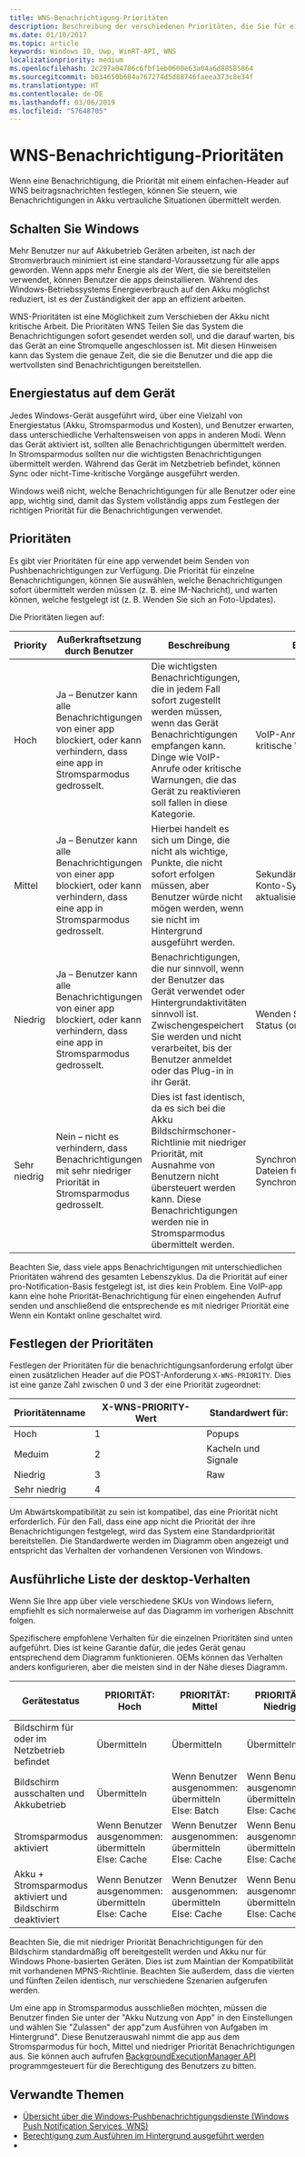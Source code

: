 ```yaml
---
title: WNS-Benachrichtigung-Prioritäten
description: Beschreibung der verschiedenen Prioritäten, die Sie für eine Benachrichtigung festlegen können
ms.date: 01/10/2017
ms.topic: article
keywords: Windows 10, Uwp, WinRT-API, WNS
localizationpriority: medium
ms.openlocfilehash: 2c297a04786c6fbf1eb0600e63a04a6d88585864
ms.sourcegitcommit: b034650b684a767274d5d88746faeea373c8e34f
ms.translationtype: HT
ms.contentlocale: de-DE
ms.lasthandoff: 03/06/2019
ms.locfileid: "57648705"
---
```

# <a name="wns-notification-priorities"></a>WNS-Benachrichtigung-Prioritäten
Wenn eine Benachrichtigung, die Priorität mit einem einfachen-Header auf WNS beitragsnachrichten festlegen, können Sie steuern, wie Benachrichtigungen in Akku vertrauliche Situationen übermittelt werden.

## <a name="power-on-windows"></a>Schalten Sie Windows
Mehr Benutzer nur auf Akkubetrieb Geräten arbeiten, ist nach der Stromverbrauch minimiert ist eine standard-Voraussetzung für alle apps geworden. Wenn apps mehr Energie als der Wert, die sie bereitstellen verwendet, können Benutzer die apps deinstallieren. Während des Windows-Betriebssystems Energieverbrauch auf den Akku möglichst reduziert, ist es der Zuständigkeit der app an effizient arbeiten. 

WNS-Prioritäten ist eine Möglichkeit zum Verschieben der Akku nicht kritische Arbeit. Die Prioritäten WNS Teilen Sie das System die Benachrichtigungen sofort gesendet werden soll, und die darauf warten, bis das Gerät an eine Stromquelle angeschlossen ist. Mit diesen Hinweisen kann das System die genaue Zeit, die sie die Benutzer und die app die wertvollsten sind Benachrichtigungen bereitstellen. 

## <a name="power-modes-on-the-device"></a>Energiestatus auf dem Gerät
Jedes Windows-Gerät ausgeführt wird, über eine Vielzahl von Energiestatus (Akku, Stromsparmodus und Kosten), und Benutzer erwarten, dass unterschiedliche Verhaltensweisen von apps in anderen Modi. Wenn das Gerät aktiviert ist, sollten alle Benachrichtigungen übermittelt werden. In Stromsparmodus sollten nur die wichtigsten Benachrichtigungen übermittelt werden. Während das Gerät im Netzbetrieb befindet, können Sync oder nicht-Time-kritische Vorgänge ausgeführt werden.

Windows weiß nicht, welche Benachrichtigungen für alle Benutzer oder eine app, wichtig sind, damit das System vollständig apps zum Festlegen der richtigen Priorität für die Benachrichtigungen verwendet. 

## <a name="priorities"></a>Prioritäten
Es gibt vier Prioritäten für eine app verwendet beim Senden von Pushbenachrichtigungen zur Verfügung. Die Priorität für einzelne Benachrichtigungen, können Sie auswählen, welche Benachrichtigungen sofort übermittelt werden müssen (z. B. eine IM-Nachricht), und warten können, welche festgelegt ist (z. B. Wenden Sie sich an Foto-Updates).

Die Prioritäten liegen auf: 

|    Priority    |    Außerkraftsetzung durch Benutzer    |    Beschreibung    |    Beispiel    |
|----------------|---------------------|-------------------|---------------|
|    Hoch    |    Ja – Benutzer kann alle Benachrichtigungen von einer app blockiert, oder kann verhindern, dass eine app in Stromsparmodus gedrosselt.    |    Die wichtigsten Benachrichtigungen, die in jedem Fall sofort zugestellt werden müssen, wenn das Gerät Benachrichtigungen empfangen kann. Dinge wie VoIP-Anrufe oder kritische Warnungen, die das Gerät zu reaktivieren soll fallen in diese Kategorie.    |    VoIP-Anrufe, Zeit: kritische Warnungen    |
|    Mittel    |    Ja – Benutzer kann alle Benachrichtigungen von einer app blockiert, oder kann verhindern, dass eine app in Stromsparmodus gedrosselt.    |    Hierbei handelt es sich um Dinge, die nicht als wichtige, Punkte, die nicht sofort erfolgen müssen, aber Benutzer würde nicht mögen werden, wenn sie nicht im Hintergrund ausgeführt werden.    |    Sekundären e-Mail-Konto-Synchronisierung aktualisiert live-Kachel.    |
|    Niedrig    |    Ja – Benutzer kann alle Benachrichtigungen von einer app blockiert, oder kann verhindern, dass eine app in Stromsparmodus gedrosselt.    |    Benachrichtigungen, die nur sinnvoll, wenn der Benutzer das Gerät verwendet oder Hintergrundaktivitäten sinnvoll ist. Zwischengespeichert Sie werden und nicht verarbeitet, bis der Benutzer anmeldet oder das Plug-in in ihr Gerät.    |    Wenden Sie sich an Status (online/offline)    |
|    Sehr niedrig     |    Nein – nicht es verhindern, dass Benachrichtigungen mit sehr niedriger Priorität in Stromsparmodus gedrosselt.    |    Dies ist fast identisch, da es sich bei die Akku Bildschirmschoner-Richtlinie mit niedriger Priorität, mit Ausnahme von Benutzern nicht übersteuert werden kann. Diese Benachrichtigungen werden nie in Stromsparmodus übermittelt werden.    |    Synchronisieren von Dateien für einen Synchronisierungsdienst.    |

Beachten Sie, dass viele apps Benachrichtigungen mit unterschiedlichen Prioritäten während des gesamten Lebenszyklus. Da die Priorität auf einer pro-Notification-Basis festgelegt ist, ist dies kein Problem. Eine VoIP-app kann eine hohe Priorität-Benachrichtigung für einen eingehenden Aufruf senden und anschließend die entsprechende es mit niedriger Priorität eine Wenn ein Kontakt online geschaltet wird. 

## <a name="setting-the-priority"></a>Festlegen der Prioritäten

Festlegen der Prioritäten für die benachrichtigungsanforderung erfolgt über einen zusätzlichen Header auf die POST-Anforderung `X-WNS-PRIORITY`. Dies ist eine ganze Zahl zwischen 0 und 3 der eine Priorität zugeordnet: 

| Prioritätenname | X-WNS-PRIORITY-Wert | Standardwert für: |
|---------------|----------------------|------------------|
| Hoch | 1 | Popups |
| Meduim | 2 | Kacheln und Signale |
| Niedrig | 3 | Raw |
| Sehr niedrig | 4 |  |

Um Abwärtskompatibilität zu sein ist kompatibel, das eine Priorität nicht erforderlich. Für den Fall, dass eine app nicht die Priorität der ihre Benachrichtigungen festgelegt, wird das System eine Standardpriorität bereitstellen. Die Standardwerte werden im Diagramm oben angezeigt und entspricht das Verhalten der vorhandenen Versionen von Windows. 

## <a name="detailed-listing-of-desktop-behavior"></a>Ausführliche Liste der desktop-Verhalten 

Wenn Sie Ihre app über viele verschiedene SKUs von Windows liefern, empfiehlt es sich normalerweise auf das Diagramm im vorherigen Abschnitt folgen. 

Spezifischere empfohlene Verhalten für die einzelnen Prioritäten sind unten aufgeführt. Dies ist keine Garantie dafür, die jedes Gerät genau entsprechend dem Diagramm funktionieren. OEMs können das Verhalten anders konfigurieren, aber die meisten sind in der Nähe dieses Diagramm. 

| Gerätestatus    | PRIORITÄT: Hoch    |    PRIORITÄT: Mittel        | PRIORITÄT: Niedrig    |    PRIORITÄT: Sehr niedrig    |
|-------------------------------------------------------|----------------------------------------------------|----------------------------------------------------|----------------------------------------------------|--------------------------|
|    Bildschirm für oder im Netzbetrieb befindet    |    Übermitteln    |    Übermitteln    |    Übermitteln    |    Übermitteln    |
|    Bildschirm ausschalten und Akkubetrieb    |    Übermitteln    |    Wenn Benutzer ausgenommen: übermitteln Else: Batch     |    Wenn Benutzer ausgenommen: übermitteln Else: Cache *    |    Cache    |
|    Stromsparmodus aktiviert    |    Wenn Benutzer ausgenommen: übermitteln Else: Cache    |    Wenn Benutzer ausgenommen: übermitteln Else: Cache    |    Wenn Benutzer ausgenommen: übermitteln Else: Cache    |    Cache     |
|    Akku + Stromsparmodus aktiviert und Bildschirm deaktiviert    |    Wenn Benutzer ausgenommen: übermitteln Else: Cache    |    Wenn Benutzer ausgenommen: übermitteln Else: Cache    |    Wenn Benutzer ausgenommen: übermitteln Else: Cache    |    Cache    |

Beachten Sie, die mit niedriger Priorität Benachrichtigungen für den Bildschirm standardmäßig off bereitgestellt werden und Akku nur für Windows Phone-basierten Geräten. Dies ist zum Maintian der Kompatibilität mit vorhandenen MPNS-Richtlinie. Beachten Sie außerdem, dass die vierten und fünften Zeilen identisch, nur verschiedene Szenarien aufgerufen werden.

Um eine app in Stromsparmodus ausschließen möchten, müssen die Benutzer finden Sie unter der "Akku Nutzung von App" in den Einstellungen und wählen Sie "Zulassen" der app"zum Ausführen von Aufgaben im Hintergrund". Diese Benutzerauswahl nimmt die app aus dem Stromsparmodus für hoch, Mittel und niedriger Priorität Benachrichtigungen aus. Sie können auch aufrufen [BackgroundExecutionManager API](https://docs.microsoft.com/uwp/api/windows.applicationmodel.background.backgroundexecutionmanager.requestaccesskindasync#Windows_ApplicationModel_Background_BackgroundExecutionManager_RequestAccessKindAsync_Windows_ApplicationModel_Background_BackgroundAccessRequestKind_System_String_) programmgesteuert für die Berechtigung des Benutzers zu bitten.  

## <a name="related-topics"></a>Verwandte Themen
- [Übersicht über die Windows-Pushbenachrichtigungsdienste (Windows Push Notification Services, WNS)](windows-push-notification-services--wns--overview.md)
- [Berechtigung zum Ausführen im Hintergrund ausgeführt werden](https://docs.microsoft.com/uwp/api/windows.applicationmodel.background.backgroundexecutionmanager.requestaccesskindasync#Windows_ApplicationModel_Background_BackgroundExecutionManager_RequestAccessKindAsync_Windows_ApplicationModel_Background_BackgroundAccessRequestKind_System_String_)
- 
